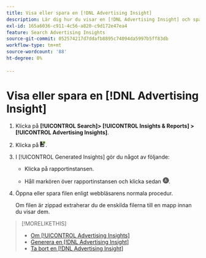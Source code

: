 ```yaml
---
title: Visa eller spara en [!DNL Advertising Insight]
description: Lär dig hur du visar en [!DNL Advertising Insight] och spara den i en fil.
exl-id: 165a6036-c911-4c56-a820-c9d172e47ea4
feature: Search Advertising Insights
source-git-commit: 052574217d7ddafb8895c74094da5997b5ff83db
workflow-type: tm+mt
source-wordcount: '88'
ht-degree: 0%

---
```


# Visa eller spara en [!DNL Advertising Insight]

1. Klicka på **[!UICONTROL Search]> [!UICONTROL Insights & Reports] >[!UICONTROL Advertising Insights]**.

2. Klicka på ![Rapporter](/help/search-social-commerce/assets/insight-reports.png "Rapporter").

3. I [!UICONTROL Generated Insights] gör du något av följande:

   * Klicka på rapportinstansen.

   * Håll markören över rapportinstansen och klicka sedan ![Ladda ned](/help/search-social-commerce/assets/insight-download.png "Ladda ned").

4. Öppna eller spara filen enligt webbläsarens normala procedur.

   Om filen är zippad extraherar du de enskilda filerna till en mapp innan du visar dem.

>[!MORELIKETHIS]
>
>* [Om [!UICONTROL Advertising Insights]](insight-about.md)
>* [Generera en [!DNL Advertising Insight]](insight-generate.md)
>* [Ta bort en [!DNL Advertising Insight]](insight-delete.md)
